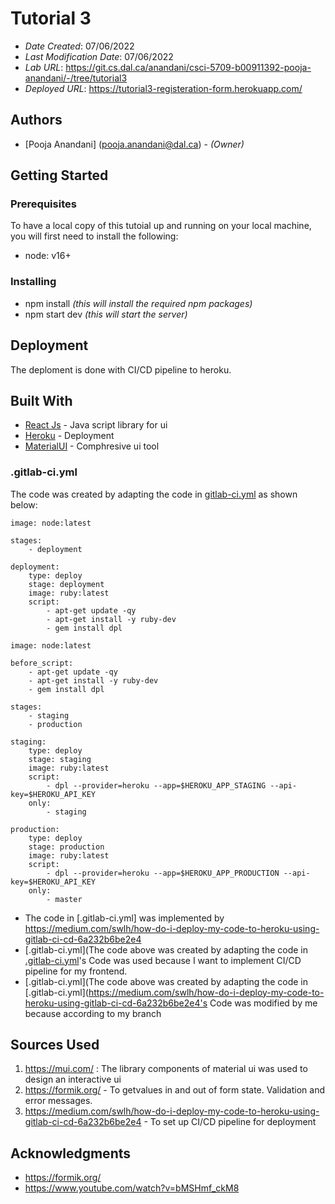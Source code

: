# Tutorial 3

* *Date Created*: 07/06/2022
* *Last Modification Date*:  07/06/2022
* *Lab URL*: https://git.cs.dal.ca/anandani/csci-5709-b00911392-pooja-anandani/-/tree/tutorial3
* *Deployed URL*: https://tutorial3-registeration-form.herokuapp.com/

## Authors

* [Pooja Anandani] (pooja.anandani@dal.ca) - *(Owner)*


## Getting Started


### Prerequisites

To have a local copy of this tutoial up and running on your local machine, you will first need to install the following:
* node: v16+

### Installing

* npm install *(this will install the required npm packages)*
* npm start dev *(this will start the server)*

## Deployment

The deploment is done with CI/CD pipeline to heroku. 

## Built With

* [React Js](https://reactjs.org/) - Java script library for ui
* [Heroku](https://www.heroku.com/) - Deployment
* [MaterialUI](https://mui.com/) - Comphresive ui tool

### .gitlab-ci.yml

The code  was created by adapting the code in [gitlab-ci.yml](https://medium.com/swlh/how-do-i-deploy-my-code-to-heroku-using-gitlab-ci-cd-6a232b6be2e4) as shown below: 

```
image: node:latest

stages:
    - deployment

deployment:
    type: deploy
    stage: deployment
    image: ruby:latest
    script:
        - apt-get update -qy
        - apt-get install -y ruby-dev
        - gem install dpl

```



```
image: node:latest

before_script:
    - apt-get update -qy
    - apt-get install -y ruby-dev
    - gem install dpl

stages:
    - staging
    - production

staging:
    type: deploy
    stage: staging
    image: ruby:latest
    script:
        - dpl --provider=heroku --app=$HEROKU_APP_STAGING --api-key=$HEROKU_API_KEY
    only:
        - staging

production:
    type: deploy
    stage: production
    image: ruby:latest
    script:
        - dpl --provider=heroku --app=$HEROKU_APP_PRODUCTION --api-key=$HEROKU_API_KEY
    only:
        - master

```

- The code in [.gitlab-ci.yml] was implemented by https://medium.com/swlh/how-do-i-deploy-my-code-to-heroku-using-gitlab-ci-cd-6a232b6be2e4
- [.gitlab-ci.yml](The code above was created by adapting the code in [.gitlab-ci.yml](https://medium.com/swlh/how-do-i-deploy-my-code-to-heroku-using-gitlab-ci-cd-6a232b6be2e4)'s Code was used because I want to implement CI/CD pipeline for my frontend.
- [.gitlab-ci.yml](The code above was created by adapting the code in [.gitlab-ci.yml](https://medium.com/swlh/how-do-i-deploy-my-code-to-heroku-using-gitlab-ci-cd-6a232b6be2e4's Code was modified by me because according to my branch

## Sources Used

1. https://mui.com/ : The library components of material ui was used to design an interactive ui
2. https://formik.org/ - To getvalues in and out of form state. Validation and error messages.
3. https://medium.com/swlh/how-do-i-deploy-my-code-to-heroku-using-gitlab-ci-cd-6a232b6be2e4 - To set up CI/CD pipeline for deployment

## Acknowledgments

* https://formik.org/
* https://www.youtube.com/watch?v=bMSHmf_ckM8
